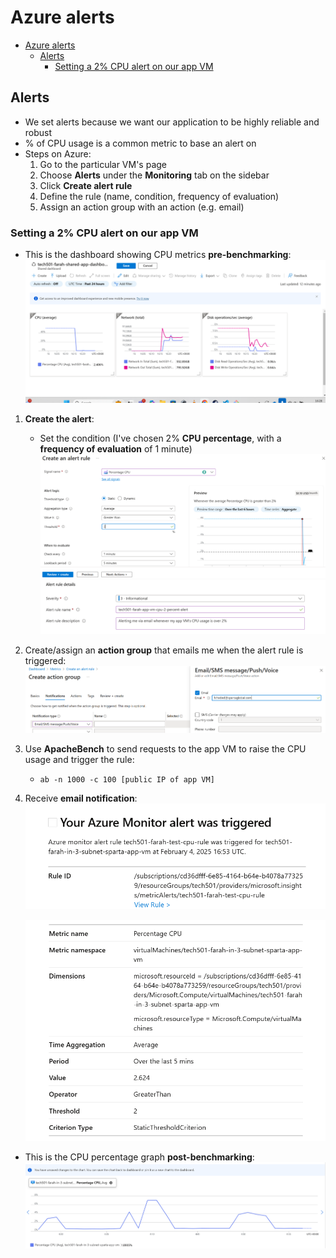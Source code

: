 # Azure alerts

- [Azure alerts](#azure-alerts)
  - [Alerts](#alerts)
    - [Setting a 2% CPU alert on our app VM](#setting-a-2-cpu-alert-on-our-app-vm)

## Alerts

- We set alerts because we want our application to be highly reliable and robust
- % of CPU usage is a common metric to base an alert on
- Steps on Azure:
  1. Go to the particular VM's page
  2. Choose **Alerts** under the **Monitoring** tab on the sidebar
  3. Click **Create alert rule**
  4. Define the rule (name, condition, frequency of evaluation)
  5. Assign an action group with an action (e.g. email)

### Setting a 2% CPU alert on our app VM

- This is the dashboard showing CPU metrics **pre-benchmarking**: ![alt text](images-alerts/image.png)

1. **Create the alert**:
    - Set the condition (I've chosen 2% **CPU percentage**, with a **frequency of evaluation** of 1 minute)
    ![alt text](images-alerts/image-1.png)
    ![alt text](images-alerts/image-2.png)

2. Create/assign an **action group** that emails me when the alert rule is triggered:
    ![alt text](images-alerts/image-3.png)

3. Use **ApacheBench** to send requests to the app VM to raise the CPU usage and trigger the rule:
   - `ab -n 1000 -c 100 [public IP of app VM]` 

4. Receive **email notification**:
    ![alt text](images-alerts/image-5.png)

    ![alt text](images-alerts/image-7.png)

- This is the CPU percentage graph **post-benchmarking**:
  ![alt text](images-alerts/image-6.png)
